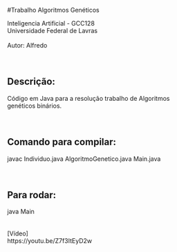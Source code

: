 #Trabalho Algoritmos Genéticos
 
Inteligencia Artificial - GCC128<br>
Universidade Federal de Lavras<br>
<br>
Autor: Alfredo<br>
<br>
<br>
<h2>Descrição:</h2>
Código em Java para a resolução trabalho de Algoritmos <br>
genéticos binários.<br>
<br>
<br>
<h2>Comando para compilar:</h2>

javac Individuo.java AlgoritmoGenetico.java Main.java<br>
<br>
<br>
<h2>Para rodar:</h2>
java Main<br>
<br>
<br>
[Vídeo]<br>
https://youtu.be/Z7f3ItEyD2w